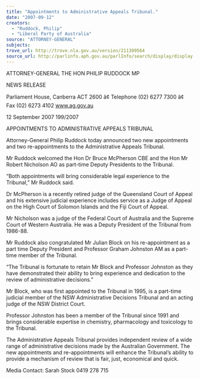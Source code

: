```yaml
---
title: "Appointments to Administrative Appeals Tribunal."
date: "2007-09-12"
creators:
  - "Ruddock, Philip"
  - "Liberal Party of Australia"
source: "ATTORNEY-GENERAL"
subjects:
trove_url: http://trove.nla.gov.au/version/211309564
source_url: http://parlinfo.aph.gov.au/parlInfo/search/display/display.w3p;query=Id%3A%22media/pressrel/779O6%22
---
```


 ATTORNEY-GENERAL THE HON PHILIP RUDDOCK MP 

 NEWS RELEASE 

 Parliament House, Canberra ACT 2600 â¢ Telephone (02) 6277 7300 â¢ Fax (02) 6273 4102  www.ag.gov.au 

 12 September 2007 199/2007

 APPOINTMENTS TO ADMINISTRATIVE APPEALS TRIBUNAL 

 Attorney-General Philip Ruddock today announced two new appointments and two  re-appointments to the Administrative Appeals Tribunal. 

 Mr Ruddock welcomed the Hon Dr Bruce McPherson CBE and the Hon Mr Robert  Nicholson AO as part-time Deputy Presidents to the Tribunal.   

 “Both appointments will bring considerable legal experience to the Tribunal,” Mr  Ruddock said. 

 Dr McPherson is a recently retired judge of the Queensland Court of Appeal and his  extensive judicial experience includes service as a Judge of Appeal on the High Court  of Solomon Islands and the Fiji Court of Appeal. 

 Mr Nicholson was a judge of the Federal Court of Australia and the Supreme Court  of Western Australia. He was a Deputy President of the Tribunal from 1986-88.  

 Mr Ruddock also congratulated Mr Julian Block on his re-appointment as a part time  Deputy President and Professor Graham Johnston AM as a part-time member of the  Tribunal. 

 “The Tribunal is fortunate to retain Mr Block and Professor Johnston as they have  demonstrated their ability to bring experience and dedication to the review of  administrative decisions.” 

 Mr Block, who was first appointed to the Tribunal in 1995, is a part-time judicial  member of the NSW Administrative Decisions Tribunal and an acting judge of the  NSW District Court.   

 Professor Johnston has been a member of the Tribunal since 1991 and brings  considerable expertise in chemistry, pharmacology and toxicology to the Tribunal.  

 The Administrative Appeals Tribunal provides independent review of a wide range  of administrative decisions made by the Australian Government. The new  appointments and re-appointments will enhance the Tribunal’s ability to provide a  mechanism of review that is fair, just, economical and quick. 

 Media Contact:                               Sarah Stock                              0419 278 715 

